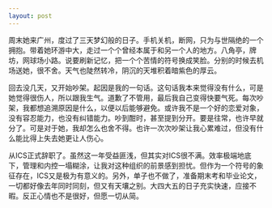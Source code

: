 ```yaml
---
layout: post
---
```

周末她来广州，度过了三天梦幻般的日子。手机关机，断网，只为与世隔绝的一个拥抱。带着她环游中大，走过一个个曾经本属于和另一个人的地方。八角亭，牌坊，网球场小路。说要刷新记忆，把一个个苦情的符号换成笑脸。分别的时候去机场送她，很不舍。天气也陡然转冷，阴沉的天堆积着暗紫色的厚云。

回去没几天，又开始吵架。起因是我的一句话。这句话我本来觉得没有什么，可是她觉得很伤人，所以跟我生气。道歉了不管用，最后我自己变得快要气死。每次吵架，我都想追溯原因是什么，以便以后能够避免。或许我不是一个好的恋爱对象，没有容忍能力，也没有纠错能力。吵到酣时，甚至提到分开。要是往常，也许早就分了。可是对于她，我却怎么也舍不得。也许一次次吵架让我心累难过，但没有什么能比得上失去她更让人伤心。

从ICS正式辞职了。虽然这一年受益匪浅，但其实对ICS很不满。效率极端地底下，管理和内控一塌糊涂，让我对这种组织的前景感到担忧。但作为一个符号的象征存在，ICS又是极为有意义的。另外，单子也不做了，准备期末考和毕业论文，一切都好像去年同时同刻，但又有天壤之别。大四大五的日子充实快速，应接不暇。反正心情也不是很好，但愿一切从简。